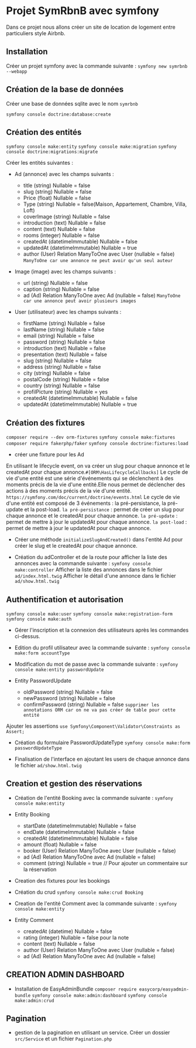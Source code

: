 # Projet SymRbnB avec symfony

Dans ce projet nous allons créer un site de location de logement entre particuliers style Airbnb.

## Installation
Créer un projet symfony avec la commande suivante :
`symfony new symrbnb --webapp`

## Création de la base de données

Créer une base de données sqlite avec le nom `symrbnb`

`symfony console doctrine:database:create`

## Création des entités

`symfony console make:entity`
`symfony console make:migration`
`symfony console doctrine:migrations:migrate`

Créer les entités suivantes :

- Ad (annonce) avec les champs suivants :
    - title (string) Nullable = false
    - slug (string) Nullable = false
    - Price (float) Nullable = false
    - Type (string) Nullable = false(Maison, Appartement, Chambre, Villa, Loft)
    - coverImage (string) Nullable = false
    - introduction (text) Nullable = false
    - content (text) Nullable = false
    - rooms (integer) Nullable = false
    - createdAt (datetimeImmutable) Nullable = false
    - updatedAt (datetimeImmutable) Nullable = true
    - author (User) Relation ManyToOne avec User (nullable = false) `ManyToOne car une annonce ne peut avoir qu'un seul auteur` 

- Image (image) avec les champs suivants :
    - url (string) Nullable = false
    - caption (string) Nullable = false
    - ad (Ad) Relation ManyToOne avec Ad (nullable = false) `ManyToOne car une annonce peut avoir plusieurs images`

- User (utilisateur) avec les champs suivants :
    - firstName (string) Nullable = false
    - lastName (string) Nullable = false
    - email (string) Nullable = false
    - password (string) Nullable = false
    - introduction (text) Nullable = false
    - presentation (text) Nullable = false
    - slug (string) Nullable = false
    - address (string) Nullable = false
    - city (string) Nullable = false
    - postalCode (string) Nullable = false
    - country (string) Nullable = false
    - profilPicture (string) Nullable = yes
    - createdAt (datetimeImmutable) Nullable = false
    - updatedAt (datetimeImmutable) Nullable = true




## Création des fixtures
`composer require --dev orm-fixtures`
`symfony console make:fixtures`
`composer require fakerphp/faker`
`symfony console doctrine:fixtures:load`

- créer une fixture pour les Ad

En utilisant le lifecycle event, on va créer un slug pour chaque annonce et le createdAt  pour chaque annonce.`#[ORM\HasLifecycleCallbacks]`
Le cycle de vie d'une entité est une série d'événements qui se déclenchent à des moments précis de la vie d'une entité.Elle nous permet de déclencher des actions à des moments précis de la vie d'une entité.
`https://symfony.com/doc/current/doctrine/events.html` 
Le cycle de vie d'une entité est composé de 3 événements : la pré-persistance, la pré-update et la post-load.
`la pré-persistance` : permet de créer un slug pour chaque annonce et le createdAt pour chaque annonce.
`la pré-update` : permet de mettre à jour le updatedAt pour chaque annonce.
`la post-load` : permet de mettre à jour le updatedAt pour chaque annonce.

- Créer une méthode `initializeSlugAndCreated()` dans l'entité Ad pour créer le slug et le createdAt pour chaque annonce.

- Création du adController et de la route pour afficher la liste des annonces avec la commande suivante :
`symfony console make:controller`
Afficher la liste des annonces dans le fichier `ad/index.html.twig`
Afficher le détail d'une annonce dans le fichier `ad/show.html.twig`


## Authentification et autorisation

`symfony console make:user`
`symfony console make:registration-form`
`symfony console make:auth`

- Gérer l'inscription et la connexion des utilisateurs après les commandes ci-dessus.

- Edition du profil utilisateur avec la commande suivante :
`symfony console make:form accountType`

- Modification du mot de passe avec la commande suivante :
`symfony console make:entity passwordUpdate`
 - Entity PasswordUpdate
    - oldPassword (string) Nullable = false
    - newPassword (string) Nullable = false
    - confirmPassword (string) Nullable = false
    `supprimer les annotations ORM car on ne va pas créer de table pour cette entité`

Ajouter les assertions `use Symfony\Component\Validator\Constraints as Assert;`

- Création du formulaire PasswordUpdateType
`symfony console make:form passwordUpdateType`

- Finalisation de l'interface en ajoutant les users de chaque annonce dans le fichier `ad/show.html.twig`


## Creation et gestion des réservations

- Création de l'entité Booking avec la commande suivante :
`symfony console make:entity`
 - Entity Booking
    - startDate (datetimeImmutable) Nullable = false
    - endDate (datetimeImmutable) Nullable = false
    - createdAt (datetimeImmutable) Nullable = false
    - amount (float) Nullable = false
    - booker (User) Relation ManyToOne avec User (nullable = false)
    - ad (Ad) Relation ManyToOne avec Ad (nullable = false)
    - comment (string) Nullable = true // Pour ajouter un commentaire sur la réservation

- Creation des fixtures pour les bookings

- Création du crud
`symfony console make:crud Booking`

- Creation de l'entité Comment avec la commande suivante :
`symfony console make:entity`
 - Entity Comment
    - createdAt (datetime) Nullable = false
    - rating (integer) Nullable = false pour la note
    - content (text) Nullable = false
    - author (User) Relation ManyToOne avec User (nullable = false)
    - ad (Ad) Relation ManyToOne avec Ad (nullable = false)

## CREATION ADMIN DASHBOARD

- Installation de EasyAdminBundle
`composer require easycorp/easyadmin-bundle`
`symfony console make:admin:dashboard`
`symfony console make:admin:crud`

## Pagination

- gestion de la pagination en utilisant un service. Créer un dossier `src/Service` et un fichier `Pagination.php`


